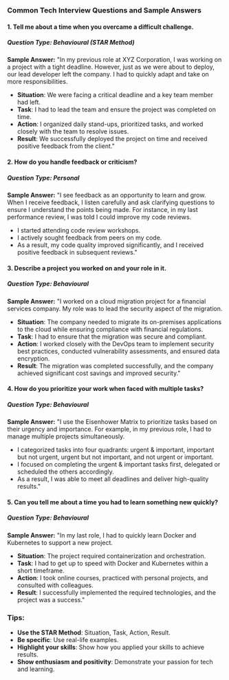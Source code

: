 ### Common Tech Interview Questions and Sample Answers
#### 1. **Tell me about a time when you overcame a difficult challenge.**
##### Question Type: Behavioural (STAR Method)

**Sample Answer:**
"In my previous role at XYZ Corporation, I was working on a project with a tight deadline. However, just as we were about to deploy, our lead developer left the company. I had to quickly adapt and take on more responsibilities. 
- **Situation**: We were facing a critical deadline and a key team member had left.
- **Task**: I had to lead the team and ensure the project was completed on time.
- **Action**: I organized daily stand-ups, prioritized tasks, and worked closely with the team to resolve issues.
- **Result**: We successfully deployed the project on time and received positive feedback from the client."

#### 2. **How do you handle feedback or criticism?**
##### Question Type: Personal

**Sample Answer:**
"I see feedback as an opportunity to learn and grow. When I receive feedback, I listen carefully and ask clarifying questions to ensure I understand the points being made. For instance, in my last performance review, I was told I could improve my code reviews. 
- I started attending code review workshops.
- I actively sought feedback from peers on my code.
- As a result, my code quality improved significantly, and I received positive feedback in subsequent reviews."

#### 3. **Describe a project you worked on and your role in it.**
##### Question Type: Behavioural

**Sample Answer:**
"I worked on a cloud migration project for a financial services company. My role was to lead the security aspect of the migration. 
- **Situation**: The company needed to migrate its on-premises applications to the cloud while ensuring compliance with financial regulations.
- **Task**: I had to ensure that the migration was secure and compliant.
- **Action**: I worked closely with the DevOps team to implement security best practices, conducted vulnerability assessments, and ensured data encryption.
- **Result**: The migration was completed successfully, and the company achieved significant cost savings and improved security."

#### 4. **How do you prioritize your work when faced with multiple tasks?**
##### Question Type: Behavioural

**Sample Answer:**
"I use the Eisenhower Matrix to prioritize tasks based on their urgency and importance. For example, in my previous role, I had to manage multiple projects simultaneously. 
- I categorized tasks into four quadrants: urgent & important, important but not urgent, urgent but not important, and not urgent or important.
- I focused on completing the urgent & important tasks first, delegated or scheduled the others accordingly.
- As a result, I was able to meet all deadlines and deliver high-quality results."

#### 5. **Can you tell me about a time you had to learn something new quickly?**
##### Question Type: Behavioural

**Sample Answer:**
"In my last role, I had to quickly learn Docker and Kubernetes to support a new project. 
- **Situation**: The project required containerization and orchestration.
- **Task**: I had to get up to speed with Docker and Kubernetes within a short timeframe.
- **Action**: I took online courses, practiced with personal projects, and consulted with colleagues.
- **Result**: I successfully implemented the required technologies, and the project was a success."

### Tips:
- **Use the STAR Method**: Situation, Task, Action, Result.
- **Be specific**: Use real-life examples.
- **Highlight your skills**: Show how you applied your skills to achieve results.
- **Show enthusiasm and positivity**: Demonstrate your passion for tech and learning.

